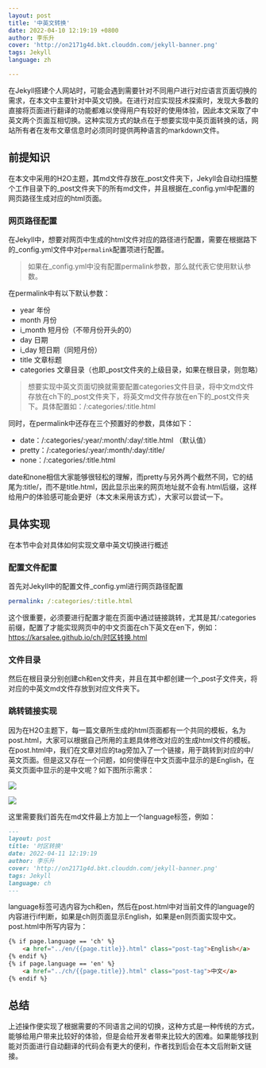 ```yaml
---
layout: post
title: '中英文转换'
date: 2022-04-10 12:19:19 +0800
author: 李乐升
cover: 'http://on2171g4d.bkt.clouddn.com/jekyll-banner.png'
tags: Jekyll
language: zh

---
```


在Jekyll搭建个人网站时，可能会遇到需要针对不同用户进行对应语言页面切换的需求，在本文中主要针对中英文切换。在进行对应实现技术探索时，发现大多数的直接将页面进行翻译的功能都难以使得用户有较好的使用体验，因此本文采取了中英文两个页面互相切换。这种实现方式的缺点在于想要实现中英页面转换的话，网站所有者在发布文章信息时必须同时提供两种语言的markdown文件。

## 前提知识

在本文中采用的H2O主题，其md文件存放在_post文件夹下，Jekyll会自动扫描整个工作目录下的_post文件夹下的所有md文件，并且根据在_config.yml中配置的网页路径生成对应的html页面。

### 网页路径配置

在Jekyll中，想要对网页中生成的html文件对应的路径进行配置，需要在根据路下的_config.yml文件中对`permalink`配置项进行配置。

> 如果在_config.yml中没有配置permalink参数，那么就代表它使用默认参数。

在permalink中有以下默认参数：

- year 年份
- month 月份
- i_month 短月份（不带月份开头的0）
- day 日期
- i_day 短日期（同短月份）
- title 文章标题
- categories 文章目录（也即_post文件夹的上级目录，如果在根目录，则忽略）

> 想要实现中英文页面切换就需要配置categories文件目录，将中文md文件存放在ch下的_post文件夹下，将英文md文件存放在en下的_post文件夹下。具体配置如：/:categories/:title.html

同时，在permalink中还存在三个预置好的参数，具体如下：

- date：/:categories/:year/:month/:day/:title.html （默认值）
- pretty：/:categories/:year/:month/:day/:title/
- none：/:categories/:title.html

date和none相信大家能够很轻松的理解，而pretty与另外两个截然不同，它的结尾为:title/，而不是title.html，因此显示出来的网页地址就不会有.html后缀，这样给用户的体验感可能会更好（本文未采用该方式），大家可以尝试一下。

## 具体实现

在本节中会对具体如何实现文章中英文切换进行概述

### 配置文件配置

首先对Jekyll中的配置文件_config.yml进行网页路径配置

```yml
permalink: /:categories/:title.html
```

这个很重要，必须要进行配置才能在页面中通过链接跳转，尤其是其/:categories前缀，配置了才能实现网页中的中文页面在ch下英文在en下，例如：https://karsalee.github.io/ch/时区转换.html

### 文件目录

然后在根目录分别创建ch和en文件夹，并且在其中都创建一个_post子文件夹，将对应的中英文md文件存放到对应文件夹下。

### 跳转链接实现

因为在H2O主题下，每一篇文章所生成的html页面都有一个共同的模板，名为post.html，大家可以根据自己所用的主题具体修改对应的生成html文件的模板。
在post.html中，我们在文章对应的tag旁加入了一个链接，用于跳转到对应的中/英文页面。但是这又存在一个问题，如何使得在中文页面中显示的是English，在英文页面中显示的是中文呢？如下图所示需求：

![](https://guli-20211028.oss-cn-beijing.aliyuncs.com/2022-04-11-12-56-45-image.png)

![](https://guli-20211028.oss-cn-beijing.aliyuncs.com/2022-04-11-12-56-14-image.png)

这里需要我们首先在md文件最上方加上一个language标签，例如：

```markdown
---
layout: post
title: '时区转换'
date: 2022-04-11 12:19:19
author: 李乐升
cover: 'http://on2171g4d.bkt.clouddn.com/jekyll-banner.png'
tags: Jekyll
language: ch
---
```

language标签可选内容为ch和en，然后在post.html中对当前文件的language的内容进行if判断，如果是ch则页面显示English，如果是en则页面实现中文。post.html中所写内容为：

```html
{% if page.language == 'ch' %}
    <a href="../en/{{page.title}}.html" class="post-tag">English</a>
{% endif %}
{% if page.language == 'en' %}
    <a href="../ch/{{page.title}}.html" class="post-tag">中文</a>
{% endif %}
```

## 总结

上述操作便实现了根据需要的不同语言之间的切换，这种方式是一种传统的方式，能够给用户带来比较好的体验，但是会给开发者带来比较大的困难。如果能够找到能对页面进行自动翻译的代码会有更大的便利，作者找到后会在本文后附新文链接。
